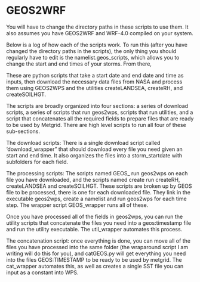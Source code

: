 # GEOS2WRF

You will have to change the directory paths in these scripts to use them. It also assumes you have GEOS2WRF and WRF-4.0 compiled on your system. 

Below is a log of how each of the scripts work. To run this (after you have changed the directory paths in the scripts), the only thing you should regularly have to edit is the namelist.geos_scripts, which allows you to change the start and end times of your storms. From there, 

These are python scripts that take a start date and end date and time as inputs, then download the necessary data files from NASA and process them using GEOS2WPS and the utilities createLANDSEA, createRH, and createSOILHGT. 

The scripts are broadly organized into four sections: a series of download scripts, a series of scripts that run geos2wps, scripts that run utilities, and a script that concatenates all the required fields to prepare files that are ready to be used by Metgrid. There are high level scripts to run all four of these sub-sections.

The download scripts: There is a single download script called ‘download_wrapper” that should download every file you need given an start and end time. It also organizes the files into a storm_startdate with subfolders for each field. 

The processing scripts: The scripts named GEOS_<filename> run geos2wps on each file you have downloaded, and the scripts named create<utility> run createRH, createLANDSEA and createSOILHGT. These scripts are broken up by GEOS file to be processed, there is one for each downloaded file. They link in the executable geos2wps, create a namelist and run geos2wps for each time step.   The wrapper script GEOS_wrapper runs all of these.
  

Once you have processed all of the fields in geos2wps, you can run the utility scripts that concatenate the files you need into a geos:timestamp file and run the utility executable. The util_wrapper automates this process. 

The concatenation script: once everything is done, you can move all of the files you have processed into the same folder (the wraparound script I am writing will do this for you), and catGEOS.py will get everything you need into the files GEOS:TIMESTAMP to be ready to be used by metgrid. The cat_wrapper automates this, as well as creates a single SST file you can input as a constant into WPS. 
